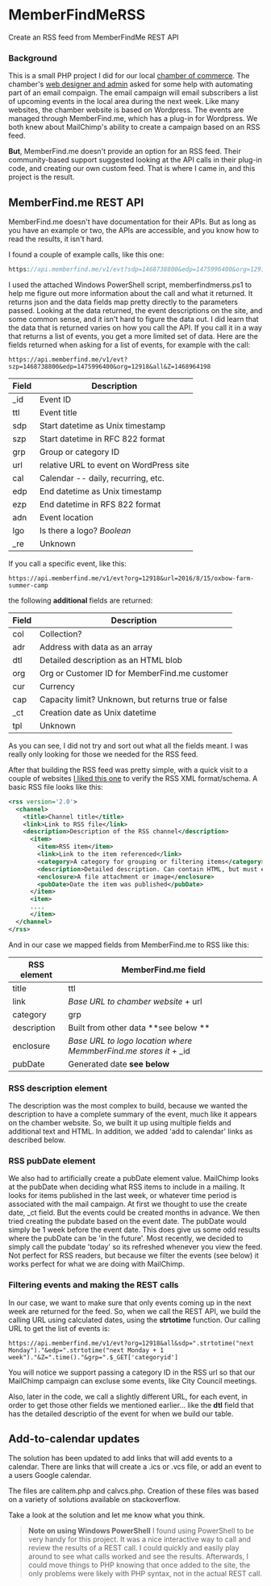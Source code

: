 # MemberFindMeRSS
Create an RSS feed from MemberFindMe REST API

### Background
This is a small PHP project I did for our local [chamber of commerce](http://duvallchamberofcommerce.com).
The chamber's [web designer and admin](http://cascadevalleydesigns.com) asked for some help with automating part of an email compaign.
The email campaign will email subscribers a list of upcoming events in the local area during the next week.
Like many websites, the chamber website is based on Wordpress. The events are managed through MemberFind.me, which has a plug-in for Wordpress. 
We both knew about MailChimp's ability to create a campaign based on an RSS feed.  

**But**, MemberFind.me doesn't provide an option for an RSS feed.  Their community-based support suggested looking at the API calls
in their plug-in code, and creating our own custom feed.  That is where I came in, and this project is the result.

## MemberFind.me REST API
MemberFind.me doesn't have documentation for their APIs.  But as long as you have an example or two, the APIs are accessible,
and you know how to read the results, it isn't hard.

I found a couple of example calls, like this one:

``` php
https://api.memberfind.me/v1/evt?sdp=1468738800&edp=1475996400&org=12918&all&Z=1468964198&SF=NnJKmzY2vzAWvAMM02ITXG0blJlCeMKadwY2yMjS8Ft~#.$set['org']."&wee=1&grp=".$instance['grp']."&cnt=".$instance['cnt']."&sdp=".time()
```

I used the attached Windows PowerShell script, memberfindmerss.ps1 to help me figure out more information about the call and what it returned.
It returns json and the data fields map pretty directly to the parameters passed.
Looking at the data returned, the event descriptions on the site, and some common sense, and it isn't hard to figure the data out. 
I did learn that the data that is returned varies on how you call the API. If you call it in a way that returns a list of events,
you get a more limited set of data.
Here are the fields returned when asking for a list of events, for example with the call:

```
https://api.memberfind.me/v1/evt?szp=1468738800&edp=1475996400&org=12918&all&Z=1468964198
```

| Field | Description |
|-------|-------------|
| _id   | Event ID    |
| ttl   | Event title |
| sdp   | Start datetime as Unix timestamp |
| szp   | Start datetime in RFC 822 format |
| grp   | Group or category ID |
| url   | relative URL to event on WordPress site |
| cal   | Calendar -- daily, recurring, etc. |
| edp   | End datetime as Unix timestamp |
| ezp   | End datetime in RFS 822 format |
| adn   | Event location |
| lgo   | Is there a logo? _Boolean_ |
| _re   | Unknown |

If you call a specific event, like this:

```
https://api.memberfind.me/v1/evt?org=12918&url=2016/8/15/oxbow-farm-summer-camp
```

the following **additional** fields are returned:

| Field | Description |
|-------|-------------|
| col   | Collection? |
| adr   | Address with data as an array |
| dtl   | Detailed description as an HTML blob |
| org   | Org or Customer ID for MemberFind.me customer |
| cur   | Currency |
| cap   | Capacity limit? Unknown, but returns true or false |
| _ct   | Creation date as Unix datetime |
| tpl   | Unknown |


As you can see, I did not try and sort out what all the fields meant. I was really only looking for those we needed for the RSS feed.

After that building the RSS feed was pretty simple, with a quick visit to a couple of websites [I liked this one](http://cyber.law.harvard.edu/rss/rss.html) to verify the RSS XML format/schema.
A basic RSS file looks like this:

``` xml
<rss version='2.0'>
  <channel>
    <title>Channel title</title>
    <link>Link to RSS file</link>
    <description>Description of the RSS channel</description>
      <item>
        <item>RSS item</item>
        <link>Link to the item referenced</link>
        <category>A category for grouping or filtering items</category>
        <description>Detailed description. Can contain HTML, but must escape it or create CDATA</description>
        <enclosure>A file attachment or image</enclosure>
        <pubDate>Date the item was published</pubDate>
      </item>
      <item>
      ....
      </item>
  </channel>
</rss>
```
  
And in our case we mapped fields from MemberFind.me to RSS like this:

| RSS element | MemberFind.me field |
|---------|-------------|
| title   | ttl |
| link    | _Base URL to chamber website_ + url |
| category | grp |
| description | Built from other data **see below ** |
| enclosure | _Base URL to logo location where MemmberFind.me stores it_ + _id |
| pubDate | Generated date **see below** |

### RSS description element
The description was the most complex to build, because we wanted the description to have a complete summary of the event, much like it appears on the chamber website.
So, we built it up using multiple fields and additional text and HTML. In addition, we added 'add to calendar' links as described below.


### RSS pubDate element
We also had to artificially create a pubDate element value.  MailChimp looks at the pubDate when deciding what RSS items to include in a mailing.  It looks for items published in the last week, or whatever time period is associated with the mail campaign. At first we thought to use the create date, \_ct field.  But the events could be created months in advance. We then tried creating the pubdate based on the event date. The pubDate would simply be 1 week before the event date.  This does give us some odd results where the pubDate can be 'in the future'.   Most recently, we decided to simply call the pubdate 'today' so its refreshed whenever you view the feed.  Not perfect for RSS readers, but because we filter the events (see below) it works perfect for what we are doing with MailChimp.

### Filtering events and making the REST calls
In our case, we want to make sure that only events coming up in the next week are returned for the feed.  So, when we call the REST API, we build the calling URL using calculated dates, using the **strtotime** function.  Our calling URL to get the list of events is:

```
https://api.memberfind.me/v1/evt?org=12918&all&sdp=".strtotime("next Monday")."&edp=".strtotime("next Monday + 1 week")."&Z=".time()."&grp=".$_GET['categoryid']
```

You will notice we support passing a category ID in the RSS url so that our MailChimp campaign can excluse some events, like City Council meetings.

Also, later in the code, we call a slightly different URL, for each event, in order to get those other fields we mentioned earlier... like the **dtl** field that has the detailed descriptio of the event for when we build our table.

## Add-to-calendar updates

The solution has been updated to add links that will add events to a calendar. There are links that will create a .ics or .vcs file, or add an event to a users Google calendar.

The files are calitem.php and calvcs.php. Creation of these files was based on a variety of solutions available on stackoverflow.

Take a look at the solution and let me know what you think.

> **Note on using Windows PowerShell**  I found using PowerShell to be very handy for this project. It was a nice interactive way to call and review the results of a REST call.  I could quickly and easily play around to see what calls worked and see the results.  Afterwards, I could move things to PHP knowing that once added to the site, the only problems were likely with PHP syntax, not in the actual REST call.

